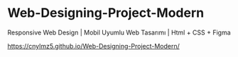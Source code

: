 # Web-Designing-Project-Modern
Responsive Web Design | Mobil Uyumlu Web Tasarımı | Html + CSS + Figma

https://cnylmz5.github.io/Web-Designing-Project-Modern/
